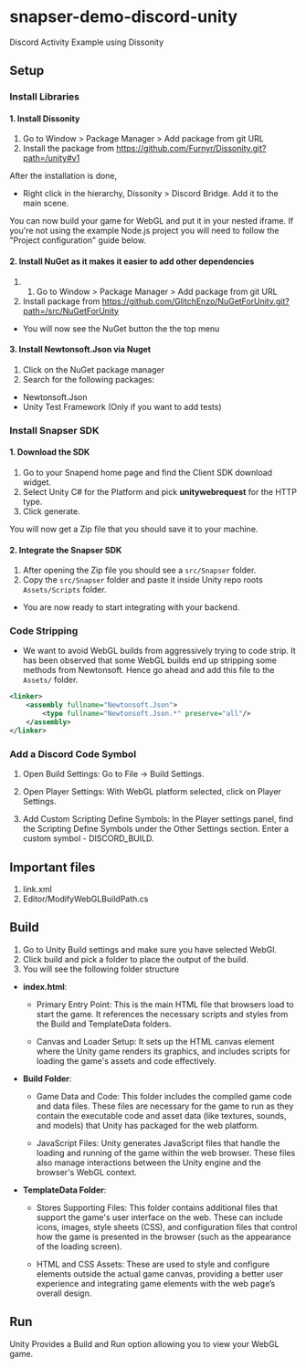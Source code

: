 # snapser-demo-discord-unity
Discord Activity Example using Dissonity


## Setup
### Install Libraries
#### 1. Install Dissonity
1. Go to Window > Package Manager > Add package from git URL
2. Install the package from https://github.com/Furnyr/Dissonity.git?path=/unity#v1

After the installation is done,
- Right click in the hierarchy, Dissonity > Discord Bridge. Add it to the main scene.

You can now build your game for WebGL and put it in your nested iframe. If you're not using the example Node.js project you will need to follow the "Project configuration" guide below.

#### 2. Install NuGet as it makes it easier to add other dependencies
1. 1. Go to Window > Package Manager > Add package from git URL
2. Install package from https://github.com/GlitchEnzo/NuGetForUnity.git?path=/src/NuGetForUnity

- You will now see the NuGet button the the top menu

#### 3. Install Newtonsoft.Json via Nuget
1. Click on the NuGet package manager
2. Search for the following packages:
- Newtonsoft.Json
- Unity Test Framework (Only if you want to add tests)

### Install Snapser SDK
#### 1. Download the SDK
1. Go to your Snapend home page and find the Client SDK download widget.
2. Select Unity C# for the Platform and pick **unitywebrequest** for the HTTP type.
3. Click generate.

You will now get a Zip file that you should save it to your machine.

#### 2. Integrate the Snapser SDK
1. After opening the Zip file you should see a `src/Snapser` folder.
2. Copy the `src/Snapser` folder and paste it inside Unity repo roots `Assets/Scripts` folder.

- You are now ready to start integrating with your backend.

### Code Stripping
- We want to avoid WebGL builds from aggressively trying to code strip. It has been observed that some WebGL builds end up stripping some methods from Newtonsoft. Hence go ahead and add this file to the `Assets/` folder.
```xml
<linker>
    <assembly fullname="Newtonsoft.Json">
        <type fullname="Newtonsoft.Json.*" preserve="all"/>
    </assembly>
</linker>
```

### Add a Discord Code Symbol
1. Open Build Settings: Go to File -> Build Settings.

2. Open Player Settings: With WebGL platform selected, click on Player Settings.

3. Add Custom Scripting Define Symbols: In the Player settings panel, find the Scripting Define Symbols under the Other Settings section. Enter a custom symbol - DISCORD_BUILD.

## Important files
1. link.xml
2. Editor/ModifyWebGLBuildPath.cs

## Build
1. Go to Unity Build settings and make sure you have selected WebGl.
2. Click build and pick a folder to place the output of the build.
3. You will see the following folder structure
- **index.html**:
  - Primary Entry Point: This is the main HTML file that browsers load to start the game. It references the necessary scripts and styles from the Build and TemplateData folders.

  - Canvas and Loader Setup: It sets up the HTML canvas element where the Unity game renders its graphics, and includes scripts for loading the game's assets and code effectively.

- **Build Folder**:
  - Game Data and Code: This folder includes the compiled game code and data files. These files are necessary for the game to run as they contain the executable code and asset data (like textures, sounds, and models) that Unity has packaged for the web platform.

  - JavaScript Files: Unity generates JavaScript files that handle the loading and running of the game within the web browser. These files also manage interactions between the Unity engine and the browser's WebGL context.

- **TemplateData Folder**:
  - Stores Supporting Files: This folder contains additional files that support the game's user interface on the web. These can include icons, images, style sheets (CSS), and configuration files that control how the game is presented in the browser (such as the appearance of the loading screen).

  - HTML and CSS Assets: These are used to style and configure elements outside the actual game canvas, providing a better user experience and integrating game elements with the web page’s overall design.

## Run
Unity Provides a Build and Run option allowing you to view your WebGL game.